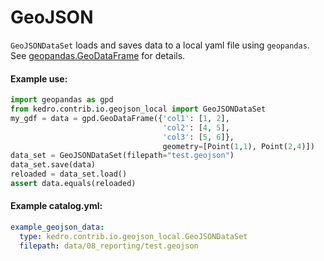 # GeoJSON

``GeoJSONDataSet`` loads and saves data to a local yaml file using ``geopandas``.
See [geopandas.GeoDataFrame](http://geopandas.org/reference/geopandas.GeoDataFrame.html) for details.


#### Example use:

```python
import geopandas as gpd
from kedro.contrib.io.geojson_local import GeoJSONDataSet
my_gdf = data = gpd.GeoDataFrame({'col1': [1, 2],
                                  'col2': [4, 5],
                                  'col3': [5, 6]},
                                  geometry=[Point(1,1), Point(2,4)])
data_set = GeoJSONDataSet(filepath="test.geojson")
data_set.save(data)
reloaded = data_set.load()
assert data.equals(reloaded)
```

#### Example catalog.yml:

```yaml
example_geojson_data:
  type: kedro.contrib.io.geojson_local.GeoJSONDataSet
  filepath: data/08_reporting/test.geojson
```
